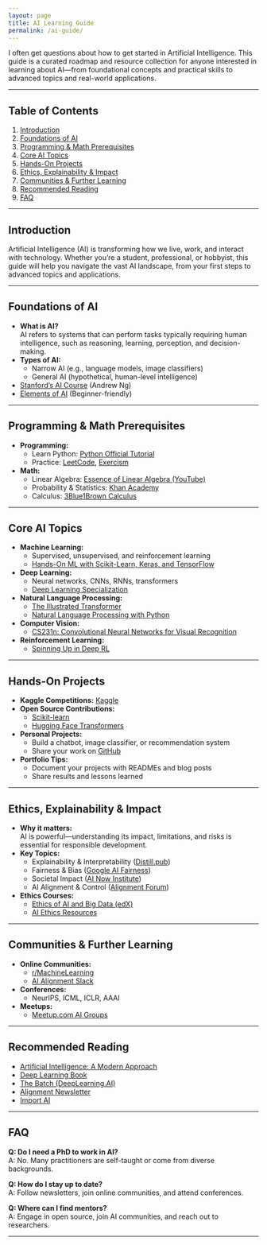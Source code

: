 ```yaml
---
layout: page
title: AI Learning Guide
permalink: /ai-guide/
---
```


I often get questions about how to get started in Artificial Intelligence. This guide is a curated roadmap and resource collection for anyone interested in learning about AI—from foundational concepts and practical skills to advanced topics and real-world applications.

---

## Table of Contents

1. [Introduction](#introduction)
2. [Foundations of AI](#foundations-of-ai)
3. [Programming & Math Prerequisites](#programming--math-prerequisites)
4. [Core AI Topics](#core-ai-topics)
5. [Hands-On Projects](#hands-on-projects)
6. [Ethics, Explainability & Impact](#ethics-explainability--impact)
7. [Communities & Further Learning](#communities--further-learning)
8. [Recommended Reading](#recommended-reading)
9. [FAQ](#faq)

---

## Introduction

Artificial Intelligence (AI) is transforming how we live, work, and interact with technology. Whether you’re a student, professional, or hobbyist, this guide will help you navigate the vast AI landscape, from your first steps to advanced topics and applications.

---

## Foundations of AI

- **What is AI?**  
  AI refers to systems that can perform tasks typically requiring human intelligence, such as reasoning, learning, perception, and decision-making.
- **Types of AI:**  
  - Narrow AI (e.g., language models, image classifiers)
  - General AI (hypothetical, human-level intelligence)
- [Stanford’s AI Course](https://www.coursera.org/learn/machine-learning) (Andrew Ng)
- [Elements of AI](https://www.elementsofai.com/) (Beginner-friendly)

---

## Programming & Math Prerequisites

- **Programming:**  
  - Learn Python: [Python Official Tutorial](https://docs.python.org/3/tutorial/)
  - Practice: [LeetCode](https://leetcode.com/), [Exercism](https://exercism.org/tracks/python)
- **Math:**  
  - Linear Algebra: [Essence of Linear Algebra (YouTube)](https://www.youtube.com/playlist?list=PLZHQObOWTQDMsr9K-rj53DwVRMYO3t5Yr)
  - Probability & Statistics: [Khan Academy](https://www.khanacademy.org/math/statistics-probability)
  - Calculus: [3Blue1Brown Calculus](https://www.3blue1brown.com/topics/calculus)

---

## Core AI Topics

- **Machine Learning:**  
  - Supervised, unsupervised, and reinforcement learning
  - [Hands-On ML with Scikit-Learn, Keras, and TensorFlow](https://www.oreilly.com/library/view/hands-on-machine-learning/9781492032632/)
- **Deep Learning:**  
  - Neural networks, CNNs, RNNs, transformers
  - [Deep Learning Specialization](https://www.coursera.org/specializations/deep-learning)
- **Natural Language Processing:**  
  - [The Illustrated Transformer](https://jalammar.github.io/illustrated-transformer/)
  - [Natural Language Processing with Python](https://www.nltk.org/book/)
- **Computer Vision:**  
  - [CS231n: Convolutional Neural Networks for Visual Recognition](http://cs231n.stanford.edu/)
- **Reinforcement Learning:**  
  - [Spinning Up in Deep RL](https://spinningup.openai.com/en/latest/)

---

## Hands-On Projects

- **Kaggle Competitions:** [Kaggle](https://www.kaggle.com/competitions)
- **Open Source Contributions:**  
  - [Scikit-learn](https://github.com/scikit-learn/scikit-learn)
  - [Hugging Face Transformers](https://github.com/huggingface/transformers)
- **Personal Projects:**  
  - Build a chatbot, image classifier, or recommendation system
  - Share your work on [GitHub](https://github.com/)
- **Portfolio Tips:**  
  - Document your projects with READMEs and blog posts
  - Share results and lessons learned

---

## Ethics, Explainability & Impact

- **Why it matters:**  
  AI is powerful—understanding its impact, limitations, and risks is essential for responsible development.
- **Key Topics:**  
  - Explainability & Interpretability ([Distill.pub](https://distill.pub/))
  - Fairness & Bias ([Google AI Fairness](https://ai.google/responsibilities/responsible-ai/))
  - Societal Impact ([AI Now Institute](https://ainowinstitute.org/))
  - AI Alignment & Control ([Alignment Forum](https://www.alignmentforum.org/))
- **Ethics Courses:**  
  - [Ethics of AI and Big Data (edX)](https://www.edx.org/course/ethics-of-ai-and-big-data)
  - [AI Ethics Resources](https://aiethicslab.com/resources/)

---

## Communities & Further Learning

- **Online Communities:**  
  - [r/MachineLearning](https://www.reddit.com/r/MachineLearning/)
  - [AI Alignment Slack](https://aisafety.world/)
- **Conferences:**  
  - NeurIPS, ICML, ICLR, AAAI
- **Meetups:**  
  - [Meetup.com AI Groups](https://www.meetup.com/topics/artificial-intelligence/)

---

## Recommended Reading

- [Artificial Intelligence: A Modern Approach](http://aima.cs.berkeley.edu/)
- [Deep Learning Book](https://www.deeplearningbook.org/)
- [The Batch (DeepLearning.AI)](https://www.deeplearning.ai/thebatch/)
- [Alignment Newsletter](https://www.alignmentnewsletter.com/)
- [Import AI](https://jack-clark.net/)

---

## FAQ

**Q: Do I need a PhD to work in AI?**  
A: No. Many practitioners are self-taught or come from diverse backgrounds.

**Q: How do I stay up to date?**  
A: Follow newsletters, join online communities, and attend conferences.

**Q: Where can I find mentors?**  
A: Engage in open source, join AI communities, and reach out to researchers.

---

<!-- *Happy learning! If you have suggestions or want to collaborate, -->